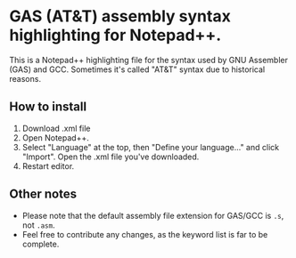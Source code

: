 # GAS (AT&amp;T) assembly syntax highlighting for Notepad++.

This is a Notepad++ highlighting file for the syntax used by GNU Assembler (GAS) and GCC. Sometimes it's called "AT&T" syntax due to historical reasons.
 
## How to install

1. Download .xml file 
2. Open Notepad++. 
3. Select "Language" at the top, then "Define your language..." and click "Import". Open the .xml file you've downloaded.
4. Restart editor. 

## Other notes

* Please note that the default assembly file extension for GAS/GCC is ``.s``, not ``.asm``.
* Feel free to contribute any changes, as the keyword list is far to be complete.
